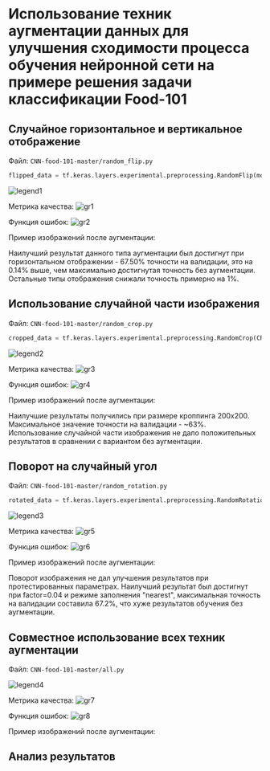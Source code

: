 # Использование техник аугментации данных для улучшения сходимости процесса обучения нейронной сети на примере решения задачи классификации Food-101
## Случайное горизонтальное и вертикальное отображение
Файл: `CNN-food-101-master/random_flip.py`

```python
flipped_data = tf.keras.layers.experimental.preprocessing.RandomFlip(mode="vertical")(inputs)
```

![legend1](https://github.com/actharsis/lab4/blob/main/legends/random_flip.png)

Метрика качества:
![gr1](https://github.com/actharsis/lab4/blob/main/graphs/random_flip/epoch_categorical_accuracy.svg)

Функция ошибок:
![gr2](https://github.com/actharsis/lab4/blob/main/graphs/random_flip/epoch_loss.svg)

Пример изображений после аугментации:


Наилучший результат данного типа аугментации был достигнут при горизонтальном отображении - 67.50% точности на валидации, это на 0.14% выше, чем максимально достигнутая точность без аугментации. Остальные типы отображения снижали точность примерно на 1%.
## Использование случайной части изображения
Файл: `CNN-food-101-master/random_crop.py`

```python
cropped_data = tf.keras.layers.experimental.preprocessing.RandomCrop(CROP_TO_SIZE, CROP_TO_SIZE)(inputs)
```

![legend2](https://github.com/actharsis/lab4/blob/main/legends/random_crop.png)

Метрика качества:
![gr3](https://github.com/actharsis/lab4/blob/main/graphs/random_crop/epoch_categorical_accuracy.svg)

Функция ошибок:
![gr4](https://github.com/actharsis/lab4/blob/main/graphs/random_crop/epoch_loss.svg)

Пример изображений после аугментации:

Наилучшие результаты получились при размере кроппинга 200х200. Максимальное значение точности на валидации - ~63%. Использование случайной части изображения не дало положительных результатов в сравнении с вариантом без аугментации.
## Поворот на случайный угол
Файл: `CNN-food-101-master/random_rotation.py`

```python
rotated_data = tf.keras.layers.experimental.preprocessing.RandomRotation(factor=0.25, fill_mode="reflect")(inputs)
```

![legend3](https://github.com/actharsis/lab4/blob/main/legends/random_rotate.png)

Метрика качества:
![gr5](https://github.com/actharsis/lab4/blob/main/graphs/random_rotate/epoch_categorical_accuracy.svg)

Функция ошибок:
![gr6](https://github.com/actharsis/lab4/blob/main/graphs/random_rotate/epoch_loss.svg)

Пример изображений после аугментации:

Поворот изображения не дал улучшения результатов при протестированных параметрах. Наилучший результат был достигнут при factor=0.04 и режиме заполнения "nearest", максимальная точность на валидации составила 67.2%, что хуже результатов обучения без аугментации.
## Совместное использование всех техник аугментации
Файл: `CNN-food-101-master/all.py`

![legend4]()

Метрика качества:
![gr7]()

Функция ошибок:
![gr8]()

Пример изображений после аугментации:


## Анализ результатов
